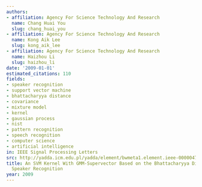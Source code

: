 ```yaml
---
authors:
- affiliation: Agency For Science Technology And Research
  name: Chang Huai You
  slug: chang_huai_you
- affiliation: Agency For Science Technology And Research
  name: Kong Aik Lee
  slug: kong_aik_lee
- affiliation: Agency For Science Technology And Research
  name: Haizhou Li
  slug: haizhou_li
date: '2009-01-01'
estimated_citations: 110
fields:
- speaker recognition
- support vector machine
- bhattacharyya distance
- covariance
- mixture model
- kernel
- gaussian process
- nist
- pattern recognition
- speech recognition
- computer science
- artificial intelligence
in: IEEE Signal Processing Letters
src: http://yadda.icm.edu.pl/yadda/element/bwmeta1.element.ieee-000004734326
title: An SVM Kernel With GMM-Supervector Based on the Bhattacharyya Distance for
  Speaker Recognition
year: 2009
---
```

